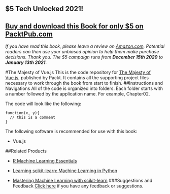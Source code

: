 ## $5 Tech Unlocked 2021!
[Buy and download this Book for only $5 on PacktPub.com](https://www.packtpub.com/product/the-majesty-of-vue-js/9781787124370)
-----
*If you have read this book, please leave a review on [Amazon.com](https://www.amazon.com/gp/product/1787124371).     Potential readers can then use your unbiased opinion to help them make purchase decisions. Thank you. The $5 campaign         runs from __December 15th 2020__ to __January 13th 2021.__*

#The Majesty of Vue.js
This is the code repository for [The Majesty of Vue.js](https://www.packtpub.com/web-development/majesty-vuejs?utm_source=GitHub&utm_campaign=9781787124370&utm_medium=Repository), published by Packt. It contains all the supporting project files necessary to work through the book from start to finish.
##Instructions and Navigations
All of the code is organized into folders. Each folder starts with a number followed by the application name. For example, Chapter02.



The code will look like the following:
```
function(x, y){
  // this is a comment
}
```

The following software is recommended for use with this book:

* Vue.js


##Related Products
* [R Machine Learning Essentials](https://www.packtpub.com/big-data-and-business-intelligence/r-machine-learning-essentials?utm_source=GitHub&utm_medium=Repository&utm_campaign=9781783987740)

* [Learning scikit-learn: Machine Learning in Python](https://www.packtpub.com/big-data-and-business-intelligence/learning-scikit-learn-machine-learning-python?utm_source=GitHub&utm_medium=Repository&utm_campaign=9781783281930)

* [Mastering Machine Learning with scikit-learn](https://www.packtpub.com/big-data-and-business-intelligence/mastering-machine-learning-scikit-learn?utm_source=GitHub&utm_medium=Repository&utm_campaign=9781783988365)
###Suggestions and Feedback
[Click here](https://docs.google.com/forms/d/e/1FAIpQLSe5qwunkGf6PUvzPirPDtuy1Du5Rlzew23UBp2S-P3wB-GcwQ/viewform) if you have any feedback or suggestions.
